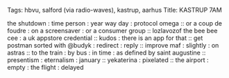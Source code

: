 Tags: hbvu, salford (via radio-waves), kastrup, aarhus
Title: KASTRUP 7AM
  
the shutdown : time person : year way day : protocol omega :: or a coup de foudre : on a screensaver : or a consumer group :: lozlavozof the bee bee cee : a uk appstore credential :: kudos : there is an app for that :: get postman sorted with @budyk : redirect : reply :: improve maf : slightly : on astras :: to the train : by bus : in time : as defined by saint augustine :: presentism : eternalism : january :: yekaterina : pixelated :: the airport : empty : the flight : delayed 
